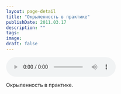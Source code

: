 ```yaml
---
layout: page-detail
title: "Окрыленность в практике"
publishDate: 2011.03.17
description: ""
tags:
image:
draft: false
---
```


<audio title="2011.03.17 - Окрыленность в практике.mp3" src="/upload/iblock/c58/c58c79dfe0ec4716e31fc30638ef58eb.mp3" controls=""></audio>

 Окрыленность в практике. 

  
